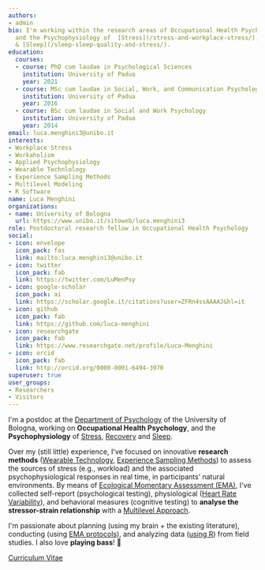 ```yaml
---
authors:
- admin
bio: I'm working within the research areas of Occupational Health Psychology,
  and the Psychophysiology of  [Stress](/stress-and-workplace-stress/), [Recovery](/recovery-and-recovery-experiences/)
  & [Sleep](/sleep-sleep-quality-and-stress/).
education:
  courses:
  - course: PhD cum laudae in Psychological Sciences
    institution: University of Padua
    year: 2021
  - course: MSc cum laudae in Social, Work, and Communication Psychology
    institution: University of Padua
    year: 2016
  - course: BSc cum laudae in Social and Work Psychology
    institution: University of Padua
    year: 2014
email: luca.menghini3@unibo.it
interests:
- Workplace Stress
- Workaholism
- Applied Psychophysiology
- Wearable Technlology
- Experience Sampling Methods
- Multilevel Modeling
- R Software
name: Luca Menghini
organizations:
- name: University of Bologna
  url: https://www.unibo.it/sitoweb/luca.menghini3
role: Postdoctoral research fellow in Occupational Health Psychology
social:
- icon: envelope
  icon_pack: fas
  link: mailto:luca.menghini3@unibo.it
- icon: twitter
  icon_pack: fab
  link: https://twitter.com/LuMenPsy
- icon: google-scholar
  icon_pack: ai
  link: https://scholar.google.it/citations?user=ZFRn4ssAAAAJ&hl=it
- icon: github
  icon_pack: fab
  link: https://github.com/luca-menghini
- icon: researchgate
  icon_pack: fab
  link: https://www.researchgate.net/profile/Luca-Menghini
- icon: orcid
  icon_pack: fab
  link: http://orcid.org/0000-0001-6494-3970
superuser: true
user_groups:
- Researchers
- Visitors
---
```


I'm a postdoc at the [Department of Psychology](https://www.unibo.it/sitoweb/luca.menghini3/en) of the University of Bologna, working on **Occupational Health Psychology**, and the **Psychophysiology** of  [Stress](/stress-and-workplace-stress/), [Recovery](/recovery-and-recovery-experiences/) and [Sleep](/sleep-sleep-quality-and-stress/).



Over my (still little) experience, I've focused on innovative **research methods** ([Wearable Technology](/wearable-technology-and-e-health/), [Experience Sampling Methods](/experience-sampling-methods/)) to assess the sources of stress (e.g., workload) and the associated psychophysiological responses in real time, in participants’ natural environments. By means of [Ecological Momentary Assessment (EMA)](/ecological-momentary-assessment/), I've collected self-report (psychological testing), physiological ([Heart Rate Variability](/heart-rate-variability-as-an-index-of-stress-and-self-regulation/)), and behavioral measures (cognitive testing) to **analyse the stressor-strain relationship** with a [Multilevel Approach](/multilevel-modeling/).

I'm passionate about planning (using my brain + the existing literature), conducting (using [EMA protocols](#projects)), and analyzing data ([using R](https://www.r-project.org/)) from field studies. I also love **playing bass**! 🎸

[Curriculum Vitae](files/cv.pdf)
